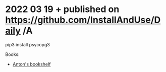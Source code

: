 # 2022 03 19  + published on https://github.com/InstallAndUse/Daily /A

pip3 install psycopg3



Books:
- [Anton's bookshelf](https://og2k.com/books/)
